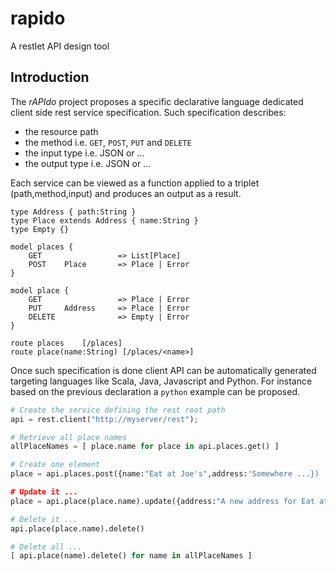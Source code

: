 rapido
======

A restlet API design tool 

## Introduction

The *rAPIdo* project proposes a specific declarative language dedicated client side
rest service specification. Such specification describes:
- the resource path
- the method i.e. `GET`, `POST`, `PUT` and `DELETE`
- the input type i.e. JSON or ...
- the output type i.e. JSON or ...

Each service can be viewed as a function applied to a triplet (path,method,input)
and produces an output as a result.

```
type Address { path:String }
type Place extends Address { name:String }
type Empty {}

model places {
    GET                 => List[Place]
    POST    Place       => Place | Error
}

model place {
    GET                 => Place | Error
    PUT     Address     => Place | Error
    DELETE              => Empty | Error
}

route places    [/places]
route place(name:String) [/places/<name>]
```

Once such specification is done client API can be automatically generated targeting languages
like Scala, Java, Javascript and Python. For instance based on the previous declaration a `python` 
example can be proposed.

``` python
# Create the service defining the rest root path
api = rest.client("http://myserver/rest");

# Retrieve all place names
allPlaceNames = [ place.name for place in api.places.get() ]

# Create one element
place = api.places.post({name:"Eat at Joe's",address:'Somewhere ...})

# Update it ...
place = api.place(place.name).update({address:"A new address for Eat at Joe's"})

# Delete it ...
api.place(place.name).delete()

# Delete all ...
[ api.place(name).delete() for name in allPlaceNames ]
```
